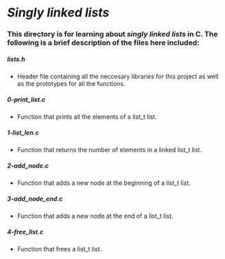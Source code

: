 # _Singly linked lists_
### This directory is for learning about _singly linked lists_ in C. The following is a brief description of the files here included:

##### lists.h
* Header file containing all the neccesary libraries for this project as well as the prototypes for all the functions.

##### 0-print_list.c
* Function that prints all the elements of a list_t list.

##### 1-list_len.c
* Function that returns the number of elements in a linked list_t list.

##### 2-add_node.c
* Function that adds a new node at the beginning of a list_t list.

##### 3-add_node_end.c
* Function that adds a new node at the end of a list_t list.

##### 4-free_list.c
* Function that frees a list_t list.
